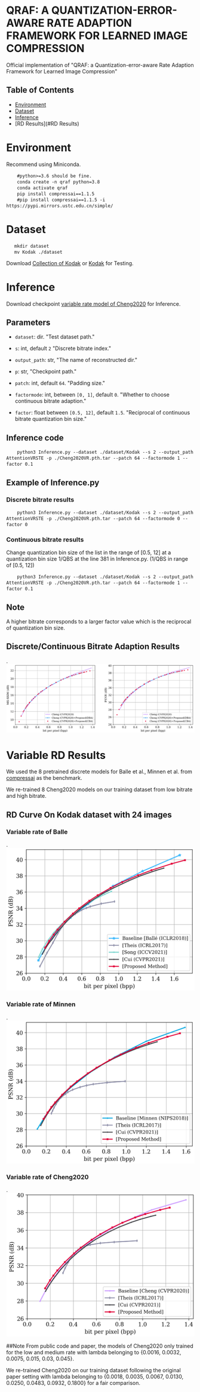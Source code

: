 # QRAF: A QUANTIZATION-ERROR-AWARE RATE ADAPTION FRAMEWORK FOR LEARNED IMAGE COMPRESSION
Official implementation of "QRAF: a Quantization-error-aware Rate Adaption Framework for Learned Image Compression"

## Table of Contents
- [Environment](#Environment)
- [Dataset](#Dataset)
- [Inference](#Inference)
- [RD Results](#RD Results)

# Environment
Recommend using Miniconda.
```
    #python>=3.6 should be fine.
    conda create -n qraf python=3.8
    conda activate qraf
    pip install compressai==1.1.5
    #pip install compressai==1.1.5 -i https://pypi.mirrors.ustc.edu.cn/simple/
 ```  
# Dataset
```
   mkdir dataset
   mv Kodak ./dataset
```
Download [Collection of Kodak](https://drive.google.com/file/d/1Fst3a0naKWx28zX--kDB5G_T6Kyec9R6/view?usp=sharing)
or [Kodak](http://r0k.us/graphics/kodak/) for Testing.
# Inference
Download checkpoint  [variable rate model of Cheng2020](https://drive.google.com/file/d/1aydW2y2yohjD-cfcQKZv-SIO_FhDF4M-/view?usp=sharing) for Inference.
## Parameters
- `dataset`: dir. "Test dataset path."

- `s`: int, default `2` "Discrete bitrate index."

- `output_path`: str, "The name of reconstructed dir."

- `p`: str, "Checkpoint path."

- `patch`: int, default `64`. "Padding size."

- `factormode`: int, between `[0, 1]`, default `0`. "Whether to choose continuous bitrate adaption."

- `factor`: float between `[0.5, 12]`, default `1.5`.  "Reciprocal of continuous bitrate quantization bin size."

## Inference code
```
    python3 Inference.py --dataset ./dataset/Kodak --s 2 --output_path AttentionVRSTE -p ./Cheng2020VR.pth.tar --patch 64 --factormode 1 --factor 0.1
```

## Example of Inference.py
### Discrete bitrate results
```
    python3 Inference.py --dataset ./dataset/Kodak --s 2 --output_path AttentionVRSTE -p ./Cheng2020VR.pth.tar --patch 64 --factormode 0 --factor 0
```
### Continuous bitrate results
Change quantization bin size of the list in the range of [0.5, 12] at a quantization bin size 1/QBS at the line 381 in Inference.py.  (1/QBS in range of [0.5, 12])
```
    python3 Inference.py --dataset ./dataset/Kodak --s 2 --output_path AttentionVRSTE -p ./Cheng2020VR.pth.tar --patch 64 --factormode 1 --factor 0.1
```
## Note
A higher bitrate corresponds to a larger factor value which is the  reciprocal of quantization bin size.

## Discrete/Continuous Bitrate Adaption Results
.![](assets/VariableRate.png)

# Variable RD Results
We used the 8 pretrained discrete models for Balle et al., Minnen et al. from [compressai](https://github.com/InterDigitalInc/CompressAI) as the benchmark.

We re-trained 8 Cheng2020 models on our training dataset from low bitrate and high bitrate.
## RD Curve On Kodak dataset with 24 images
### Variable rate of Balle
.![](assets/Balle.png)
### Variable rate of Minnen
.![](assets/Minnen.png)
### Variable rate of Cheng2020
.![](assets/Cheng2020.png)

##Note
From public code and paper, the models of Cheng2020 only trained for the low and medium rate with lambda belonging to {0.0016, 0.0032, 0.0075, 0.015, 0.03, 0.045}. 

We re-trained Cheng2020 on our training dataset following the original paper setting with lambda belonging to {0.0018, 0.0035, 0.0067, 0.0130, 0.0250, 0.0483, 0.0932, 0.1800} for a fair comparison.